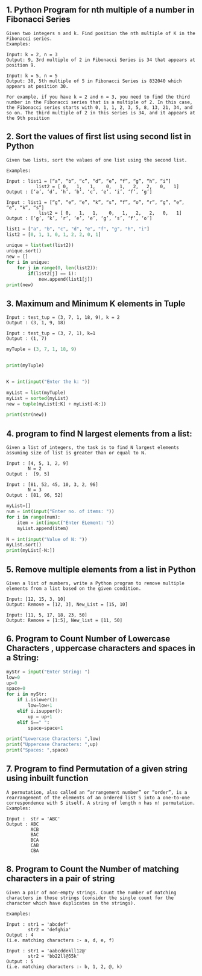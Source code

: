 ## 1. Python Program for nth multiple of a number in Fibonacci Series

```
Given two integers n and k. Find position the nth multiple of K in the Fibonacci series.
Examples:

Input: k = 2, n = 3
Output: 9, 3rd multiple of 2 in Fibonacci Series is 34 that appears at position 9.

Input: k = 5, n = 5
Output: 30, 5th multiple of 5 in Fibonacci Series is 832040 which appears at position 30.
```

```
For example, if you have k = 2 and n = 3, you need to find the third number in the Fibonacci series that is a multiple of 2. In this case, the Fibonacci series starts with 0, 1, 1, 2, 3, 5, 8, 13, 21, 34, and so on. The third multiple of 2 in this series is 34, and it appears at the 9th position
```

## 2. Sort the values of first list using second list in Python

```
Given two lists, sort the values of one list using the second list.

Examples:

Input : list1 = [“a”, “b”, “c”, “d”, “e”, “f”, “g”, “h”, “i”]
           list2 = [ 0,   1,   1,    0,   1,   2,   2,   0,   1]
Output : [‘a’, ‘d’, ‘h’, ‘b’, ‘c’, ‘e’, ‘i’, ‘f’, ‘g’]

Input : list1 = [“g”, “e”, “e”, “k”, “s”, “f”, “o”, “r”, “g”, “e”, “e”, “k”, “s”]
            list2 = [ 0,   1,   1,    0,   1,   2,   2,   0,   1]
Output : [‘g’, ‘k’, ‘r’, ‘e’, ‘e’, ‘g’, ‘s’, ‘f’, ‘o’]

```

```py
list1 = ["a", "b", "c", "d", "e", "f", "g", "h", "i"]
list2 = [0, 1, 1, 0, 1, 2, 2, 0, 1]

unique = list(set(list2))
unique.sort()
new = []
for i in unique:
    for j in range(0, len(list2)):
        if(list2[j] == i):
            new.append(list1[j])
print(new)
```

## 3. Maximum and Minimum K elements in Tuple

```
Input : test_tup = (3, 7, 1, 18, 9), k = 2
Output : (3, 1, 9, 18)

Input : test_tup = (3, 7, 1), k=1
Output : (1, 7)
```

```py
myTuple = (3, 7, 1, 18, 9)


print(myTuple)


K = int(input("Enter the k: "))

myList = list(myTuple)
myList = sorted(myList)
new = tuple(myList[:K] + myList[-K:])

print(str(new))


```

## 4. program to find N largest elements from a list:

```
Given a list of integers, the task is to find N largest elements assuming size of list is greater than or equal to N.

Input : [4, 5, 1, 2, 9]
        N = 2
Output :  [9, 5]

Input : [81, 52, 45, 10, 3, 2, 96]
        N = 3
Output : [81, 96, 52]
```

```py
myList=[]
num = int(input("Enter no. of items: "))
for i in range(num):
    item = int(input("Enter ELement: "))
    myList.append(item)

N = int(input("Value of N: "))
myList.sort()
print(myList[-N:])

```

## 5. Remove multiple elements from a list in Python

```
Given a list of numbers, write a Python program to remove multiple elements from a list based on the given condition.

Input: [12, 15, 3, 10]
Output: Remove = [12, 3], New_List = [15, 10]

Input: [11, 5, 17, 18, 23, 50]
Output: Remove = [1:5], New_list = [11, 50]
```

## 6. Program to Count Number of Lowercase Characters , uppercase characters and spaces in a String:

```py
myStr = input("Enter String: ")
low=0
up=0
space=0
for i in myStr:
    if i.islower():
        low=low+1
    elif i.isupper():
        up = up+1
    elif i==" ":
        space=space+1

print("Lowercase Characters: ",low)
print("Uppercase Characters: ",up)
print("Spaces: ",space)
```

## 7. Program to find Permutation of a given string using inbuilt function

```
A permutation, also called an “arrangement number” or “order”, is a rearrangement of the elements of an ordered list S into a one-to-one correspondence with S itself. A string of length n has n! permutation. Examples:

Input :  str = 'ABC'
Output : ABC
         ACB
         BAC
         BCA
         CAB
         CBA
```

## 8. Program to Count the Number of matching characters in a pair of string

```
Given a pair of non-empty strings. Count the number of matching characters in those strings (consider the single count for the character which have duplicates in the strings).

Examples:

Input : str1 = 'abcdef'
        str2 = 'defghia'
Output : 4
(i.e. matching characters :- a, d, e, f)

Input : str1 = 'aabcddekll12@'
        str2 = 'bb22ll@55k'
Output : 5
(i.e. matching characters :- b, 1, 2, @, k)
```
